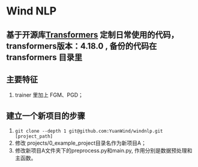 # Wind NLP
## 基于开源库[Transformers](https://github.com/huggingface/transformers) 定制日常使用的代码，transformers版本：4.18.0 , 备份的代码在 transformers 目录里

## 主要特征
1. trainer 里加上 FGM、PGD；



## 建立一个新项目的步骤
1. `git clone --depth 1 git@github.com:YuanWind/windnlp.git [project_path]`
2. 修改 projects/0_example_project目录名作为新项目A；
3. 修改新项目A文件夹下的preprocess.py和main.py, 作用分别是数据预处理和主函数。